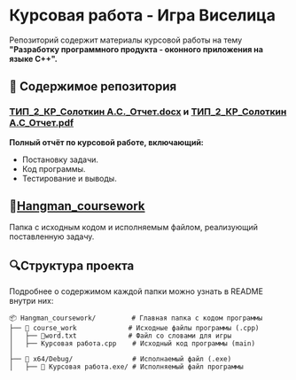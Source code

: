# Курсовая работа - Игра Виселица

Репозиторий содержит материалы курсовой работы на тему  **"Разработку программного продукта - оконного приложения на языке C++".**

## 📃 Содержимое репозитория
### [**ТИП_2_КР_Солоткин А.С._Отчет.docx**](https://github.com/El1teHarp521/Hangman_coursework/blob/main/ТИП_2_КР_Солоткин%20А.С._Отчет.docx) и [**ТИП_2_КР_Солоткин А.С_Отчет.pdf**](https://github.com/El1teHarp521/Hangman_coursework/blob/main/ТИП_2_КР_Солоткин%20А.С._Отчет.pdf)

**Полный отчёт по курсовой работе, включающий:**

- Постановку задачи.
- Код программы.
- Тестирование и выводы.

## 📂[Hangman_coursework](https://github.com/El1teHarp521/Hangman_coursework/tree/main/Hangman_coursework)
Папка с исходным кодом и исполняемым файлом, реализующий поставленную задачу.

## 🔍Структура проекта
Подробнее о содержимом каждой папки можно узнать в README внутри них:
```
📦 Hangman_coursework/         # Главная папка с кодом программы
├── 📂 course_work             # Исходные файлы программы (.cpp)
│   ├── 📃word.txt             # Файл со словами для игры
│   ├── Курсовая работа.cpp    # Исходный код программы (main)
│
├── 📂 x64/Debug/               # Исполнаемый файл (.exe)
│   ├── 📂 Курсовая работа.exe/ # Исполняемый файл программы
```

